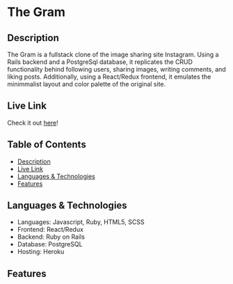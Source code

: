 # The Gram

## Description

The Gram is a fullstack clone of the image sharing site Instagram. Using a Rails backend and a PostgreSql database, it replicates the CRUD functionality behind following users, sharing images, writing comments, and liking posts. Additionally, using a React/Redux frontend, it emulates the minimmalist layout and color palette of the original site.

## Live Link

Check it out [here](https://thegram.dev/#/)!

## Table of Contents

- [Description](#description)
- [Live Link](#live)
- [Languages & Technologies](#languages--technologies)
- [Features](#on-features)

## Languages & Technologies

- Languages: Javascript, Ruby, HTML5, SCSS
- Frontend: React/Redux
- Backend: Ruby on Rails
- Database: PostgreSQL
- Hosting: Heroku

## Features

